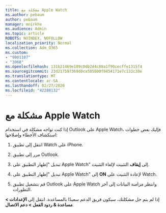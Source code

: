 ```yaml
---
title: مشكلة مع Apple Watch
ms.author: pebaum
author: pebaum
manager: mnirkhe
ms.audience: Admin
ms.topic: article
ROBOTS: NOINDEX, NOFOLLOW
localization_priority: Normal
ms.collection: Adm_O365
ms.custom:
- "9001107"
- "3068"
ms.openlocfilehash: 131b21469e189c0db2d4c88a1f90cecffe1315f4
ms.sourcegitcommit: 23d217597369d0ca585600f9454171e7c133c30e
ms.translationtype: MT
ms.contentlocale: ar-SA
ms.lasthandoff: 02/27/2020
ms.locfileid: "42288132"
---
```

# <a name="trouble-with-the-apple-watch"></a>مشكلة مع Apple Watch

إذا كنت تواجه مشكلة في استخدام Outlook على Apple Watch، فإليك بعض خطوات استكشاف الأخطاء وإصلاحها: 

1. انتقل إلى تطبيق Watch على iPhone.

2. مرر إلى تطبيق Outlook.

3. تبديل "إظهار التطبيق على Apple Watch" إلى **إيقاف** التثبيت لإلغاء التثبيت.

4. تبديل "إظهار التطبيق على Apple Watch" إلى **ON** لإعادة التثبيت على Watch.

5. قم بتشغيل تطبيق Outlook على Apple Watch وانتظر مزامنة البيانات إلى آخر التطورات. 

إذا لم يتم حل مشكلتك، سيكون فريق الدعم سعيدًا بالمساعدة. انتقل إلى **الإعدادات > مساعدة & ردود الفعل > دعم الاتصال**. 
